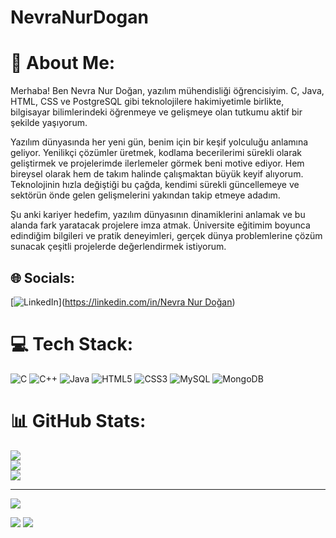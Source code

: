 # NevraNurDogan
# 💫 About Me:
Merhaba! Ben Nevra Nur Doğan, yazılım mühendisliği öğrencisiyim. C, Java, HTML, CSS ve PostgreSQL gibi teknolojilere hakimiyetimle birlikte, bilgisayar bilimlerindeki öğrenmeye ve gelişmeye olan tutkumu aktif bir şekilde yaşıyorum.<br/>

Yazılım dünyasında her yeni gün, benim için bir keşif yolculuğu anlamına geliyor. Yenilikçi çözümler üretmek, kodlama becerilerimi sürekli olarak geliştirmek ve projelerimde ilerlemeler görmek beni motive ediyor. Hem bireysel olarak hem de takım halinde çalışmaktan büyük keyif alıyorum. Teknolojinin hızla değiştiği bu çağda, kendimi sürekli güncellemeye ve sektörün önde gelen gelişmelerini yakından takip etmeye adadım.<br/>

Şu anki kariyer hedefim, yazılım dünyasının dinamiklerini anlamak ve bu alanda fark yaratacak projelere imza atmak. Üniversite eğitimim boyunca edindiğim bilgileri ve pratik deneyimleri, gerçek dünya problemlerine çözüm sunacak çeşitli projelerde değerlendirmek istiyorum.<br/>

## 🌐 Socials:
[![LinkedIn](https://img.shields.io/badge/LinkedIn-%230077B5.svg?logo=linkedin&logoColor=white)]([https://linkedin.com/in/Nevra Nur Doğan](https://www.linkedin.com/in/nevra-nur-d-6357bb25b?lipi=urn%3Ali%3Apage%3Ad_flagship3_profile_view_base_contact_details%3B3lfstBFmRWyOYrC6XOxXvw%3D%3D)) 

# 💻 Tech Stack:
![C](https://img.shields.io/badge/c-%2300599C.svg?style=for-the-badge&logo=c&logoColor=white) ![C++](https://img.shields.io/badge/c++-%2300599C.svg?style=for-the-badge&logo=c%2B%2B&logoColor=white) ![Java](https://img.shields.io/badge/java-%23ED8B00.svg?style=for-the-badge&logo=java&logoColor=white) ![HTML5](https://img.shields.io/badge/html5-%23E34F26.svg?style=for-the-badge&logo=html5&logoColor=white) ![CSS3](https://img.shields.io/badge/css3-%231572B6.svg?style=for-the-badge&logo=css3&logoColor=white) ![MySQL](https://img.shields.io/badge/mysql-%2300f.svg?style=for-the-badge&logo=mysql&logoColor=white) ![MongoDB](https://img.shields.io/badge/MongoDB-%234ea94b.svg?style=for-the-badge&logo=mongodb&logoColor=white)
# 📊 GitHub Stats:
![](https://github-readme-stats.vercel.app/api?username=NevraNurDogan&theme=dark&hide_border=false&include_all_commits=false&count_private=false)<br/>
![](https://github-readme-streak-stats.herokuapp.com/?user=NevraNurDogan&theme=dark&hide_border=false)<br/>
![](https://github-readme-stats.vercel.app/api/top-langs/?username=NevraNurDogan&theme=dark&hide_border=false&include_all_commits=false&count_private=false&layout=compact)

---
[![](https://visitcount.itsvg.in/api?id=NevraNurDogan&icon=0&color=0)](https://visitcount.itsvg.in)

<!-- Proudly created with GPRM ( https://gprm.itsvg.in ) -->
[![](https://visitcount.itsvg.in/api?id=nevranurdogan&label=Profile%20Views&color=8&icon=8&pretty=false)](https://visitcount.itsvg.in)
<a href="https://visitcount.itsvg.in">
  <img src="https://visitcount.itsvg.in/api?id=nevranurdogan&label=Profile%20Views&color=8&icon=8&pretty=false" />
</a>

